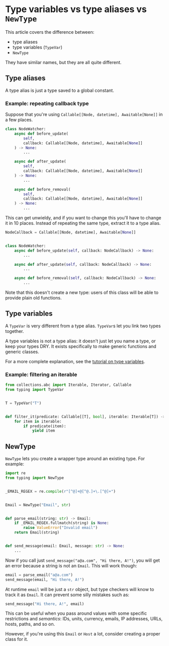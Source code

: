 # Type variables vs type aliases vs `NewType`

This article covers the difference between:

- type aliases
- type variables (`TypeVar`)
- `NewType`

They have similar names, but they are all quite different.


## Type aliases

A type alias is just a type saved to a global constant.

### Example: repeating callback type

Suppose that you're using `Callable[[Node, datetime], Awaitable[None]]` in a few places.

```py
class NodeWatcher:
    async def before_update(
        self,
        callback: Callable[[Node, datetime], Awaitable[None]]
    ) -> None:
        ...

    async def after_update(
        self,
        callback: Callable[[Node, datetime], Awaitable[None]]
    ) -> None:
        ...

    async def before_removal(
        self,
        callback: Callable[[Node, datetime], Awaitable[None]]
    ) -> None:
        ...
```

This can get unwieldy, and if you want to change this you'll have to change it in 10 places.
Instead of repeating the same type, extract it to a type alias.


```py
NodeCallback = Callable[[Node, datetime], Awaitable[None]]


class NodeWatcher:
    async def before_update(self, callback: NodeCallback) -> None:
        ...

    async def after_update(self, callback: NodeCallback) -> None:
        ...

    async def before_removal(self, callback: NodeCallback) -> None:
        ...
```

Note that this doesn't create a new type: users of this class will be able to provide plain old functions.



## Type variables

A `TypeVar` is very different from a type alias. `TypeVar`s let you link two types together.

A type variables is not a type alias: it doesn't just let you name a type, or keep your types DRY.
It exists specifically to make generic functions and generic classes.

For a more complete explanation, see the [tutorial on type variables](../../tutorials/generics/type-vars).

### Example: filtering an iterable

```py
from collections.abc import Iterable, Iterator, Callable
from typing import TypeVar


T = TypeVar("T")


def filter_it(predicate: Callable[[T], bool], iterable: Iterable[T]) -> Iterator[T]:
    for item in iterable:
        if predicate(item):
            yield item
```


## NewType

`NewType` lets you create a wrapper type around an existing type. For example:

```py
import re
from typing import NewType


_EMAIL_REGEX = re.compile(r"[^@]+@[^@.]+\.[^@]+")


Email = NewType("Email", str)


def parse_email(string: str) -> Email:
    if _EMAIL_REGEX.fullmatch(string) is None:
        raise ValueError("Invalid email")
    return Email(string)


def send_message(email: Email, message: str) -> None:
    ...
```

Now if you call just `send_message("a@a.com", "Hi there, A!")`, you will get an error because a string is not
an `Email`. This will work though:
```py
email = parse_email("a@a.com")
send_message(email, "Hi there, A!")
```
At runtime `email` will be just a `str` object, but type checkers will know to track it as `Email`.
It can prevent some silly mistakes such as:
```py
send_message("Hi there, A!", email)
```


This can be useful when you pass around values with some specific restrictions and _semantics_:
IDs, units, currency, emails, IP addresses, URLs, hosts, paths, and so on.

However, if you're using this `Email` or `Host` a lot, consider creating a proper class for it.
